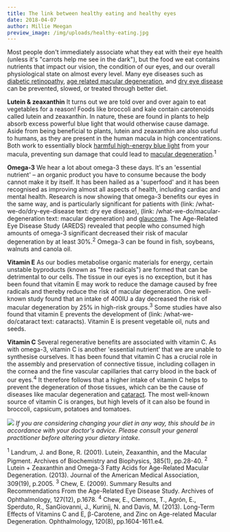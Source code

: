 ```yaml
---
title: The link between healthy eating and healthy eyes
date: 2018-04-07
author: Millie Meegan
preview_image: /img/uploads/healthy-eating.jpg
---
```


Most people don't immediately associate what they eat with their eye health (unless it's "carrots help me see in the dark"), but the food we eat contains nutrients that impact our vision, the condition of our eyes, and our overall physiological state on almost every level. Many eye diseases such as [diabetic retinopathy](/what-we-do/diabetes), [age related macular degeneration](/what-we-do/macular-degeneration), and [dry eye disease](/what-we-do/dry-eye-disease) can be prevented, slowed, or treated through better diet.

<b>Lutein & zeaxanthin</b> 
It turns out we are told over and over again to eat vegetables for a reason! Foods like broccoli and kale contain carotenoids called lutein and zeaxanthin. In nature, these are found in plants to help absorb excess powerful blue light that would otherwise cause damage. Aside from being beneficial to plants, lutein and zeaxanthin are also useful to humans, as they are present in the human macula in high concentrations. Both work to essentially block [harmful high-energy blue light](/what-we-do/digital-eye-strain) from your macula, preventing sun damage that could lead to [macular degeneration](/what-we-do/macular-degeneration).<sup>1</sup> 

<b>Omega-3</b>
We hear a lot about omega-3 these days. It's an 'essential nutrient' – an organic product you have to consume because the body cannot make it by itself. It has been hailed as a 'superfood' and it has been recognised as improving almost all aspects of health, including cardiac and mental health.  Research is now showing that omega-3 benefits our eyes in the same way, and is particularly significant for patients with (link: /what-we-do/dry-eye-disease text: dry eye disease), (link: /what-we-do/macular-degeneration text: macular degeneration) and [glaucoma](/what-we-do/glaucoma). The Age-Related Eye Disease Study (AREDS) revealed that people who consumed high amounts of omega-3 significant decreased their risk of macular degeneration by at least 30%.<sup>2</sup> Omega-3 can be found in fish, soybeans, walnuts and canola oil.

<b>Vitamin E</b>
As our bodies metabolise organic materials for energy, certain unstable byproducts (known as "free radicals") are formed that can be detrimental to our cells. The tissue in our eyes is no exception, but it has been found that vitamin E may work to reduce the damage caused by free radicals and thereby reduce the risk of macular degeneration. One well-known study found that an intake of 400IU a day decreased the risk of macular degeneration by 25% in high-risk groups.<sup>3</sup> Some studies have also found that vitamin E prevents the development of (link: /what-we-do/cataract text: cataracts). Vitamin E is present vegetable oil, nuts and seeds.

<b>Vitamin C</b>
Several regenerative benefits are associated with vitamin C. As with omega-3, vitamin C is another 'essential nutrient' that we are unable to synthesise ourselves. It has been found that vitamin C has a crucial role in the assembly and preservation of connective tissue, including collagen in the cornea and the fine vascular capillaries that carry blood in the back of our eyes.<sup>4</sup> It therefore follows that a higher intake of vitamin C helps to prevent the degeneration of those tissues, which can be the cause of diseases like macular degeneration and [cataract](/what-we-do/cataract). The most well-known source of vitamin C is oranges, but high levels of it can also be found in broccoli, capsicum, potatoes and tomatoes.

![](healthy-eating-healthy-eyes.png)
_If you are considering changing your diet in any way, this should be in accordance with your doctor's advice. Please consult your general practitioner before altering your dietary intake._

<sup>1</sup> Landrum, J. and Bone, R. (2001). Lutein, Zeaxanthin, and the Macular Pigment. Archives of Biochemistry and Biophysics, 385(1), pp.28-40.
<sup>2</sup> Lutein + Zeaxanthin and Omega-3 Fatty Acids for Age-Related Macular Degeneration. (2013). Journal of the American Medical Association, 309(19), p.2005.
<sup>3</sup> Chew, E. (2009). Summary Results and Recommendations From the Age-Related Eye Disease Study. Archives of Ophthalmology, 127(12), p.1678.
<sup>4</sup> Chew, E., Clemons, T., Agrón, E., Sperduto, R., SanGiovanni, J., Kurinij, N. and Davis, M. (2013). Long-Term Effects of Vitamins C and E, β-Carotene, and Zinc on Age-related Macular Degeneration. Ophthalmology, 120(8), pp.1604-1611.e4.
